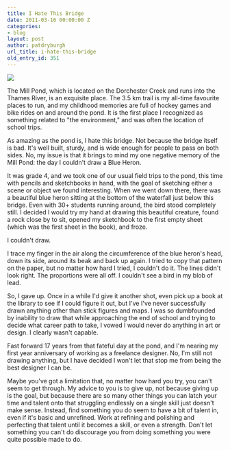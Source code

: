 ```yaml
---
title: I Hate This Bridge
date: 2011-03-16 00:00:00 Z
categories:
- blog
layout: post
author: patdryburgh
url_title: i-hate-this-bridge
old_entry_id: 351
---
```


![](http://27.media.tumblr.com/tumblr_li34jvXcXd1qzoq3vo1_500.jpg)

The Mill Pond, which is located on the Dorchester Creek and runs into the Thames River, is an exquisite place. The 3.5 km trail is my all-time favourite places to run, and my childhood memories are full of hockey games and bike rides on and around the pond. It is the first place I recognized as something related to "the environment," and was often the location of school trips.

As amazing as the pond is, I hate this bridge. Not because the bridge itself is bad. It's well built, sturdy, and is wide enough for people to pass on both sides. No, my issue is that it brings to mind my one negative memory of the Mill Pond: the day I couldn't draw a Blue Heron.

It was grade 4, and we took one of our usual field trips to the pond, this time with pencils and sketchbooks in hand, with the goal of sketching either a scene or object we found interesting. When we went down there, there was a beautiful blue heron sitting at the bottom of the waterfall just below this bridge. Even with 30+ students running around, the bird stood completely still. I decided I would try my hand at drawing this beautiful creature, found a rock close by to sit, opened my sketchbook to the first empty sheet (which was the first sheet in the book), and froze.

I couldn't draw.

I trace my finger in the air along the circumference of the blue heron's head, down its side, around its beak and back up again. I tried to copy that pattern on the paper, but no matter how hard I tried, I couldn't do it. The lines didn't look right. The proportions were all off. I couldn't see a bird in my blob of lead.

So, I gave up. Once in a while I'd give it another shot, even pick up a book at the library to see if I could figure it out, but I've I've never successfully drawn anything other than stick figures and maps. I was so dumbfounded by inability to draw that while approaching the end of school and trying to decide what career path to take, I vowed I would never do anything in art or design. I clearly wasn't capable.

Fast forward 17 years from that fateful day at the pond, and I'm nearing my first year anniversary of working as a freelance designer. No, I'm still not drawing anything, but I have decided I won't let that stop me from being the best designer I can be.

Maybe you've got a limitation that, no matter how hard you try, you can't seem to get through. My advice to you is to give up, not because giving up is the goal, but because there are so many other things you can latch your time and talent onto that struggling endlessly on a single skill just doesn't make sense. Instead, find something you do seem to have a bit of talent in, even if it's basic and unrefined. Work at refining and polishing and perfecting that talent until it becomes a skill, or even a strength. Don't let something you can't do discourage you from doing something you were quite possible made to do.